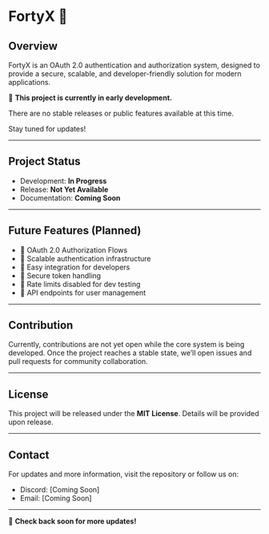 # FortyX 🔐

## Overview
FortyX is an OAuth 2.0 authentication and authorization system, designed to provide a secure, scalable, and developer-friendly solution for modern applications.

🚧 **This project is currently in early development.**

There are no stable releases or public features available at this time.  

Stay tuned for updates!

---

## Project Status
- Development: **In Progress**  
- Release: **Not Yet Available**  
- Documentation: **Coming Soon**

---

## Future Features (Planned)
- 🚀 OAuth 2.0 Authorization Flows
- 🚀 Scalable authentication infrastructure
- 🚀 Easy integration for developers
- 🚀 Secure token handling
- 🚀 Rate limits disabled for dev testing
- 🚀 API endpoints for user management

---

## Contribution
Currently, contributions are not yet open while the core system is being developed. Once the project reaches a stable state, we’ll open issues and pull requests for community collaboration.

---

## License
This project will be released under the **MIT License**. Details will be provided upon release.

---

## Contact
For updates and more information, visit the repository or follow us on:
- Discord: [Coming Soon]
- Email: [Coming Soon]

---

📢 **Check back soon for more updates!**
